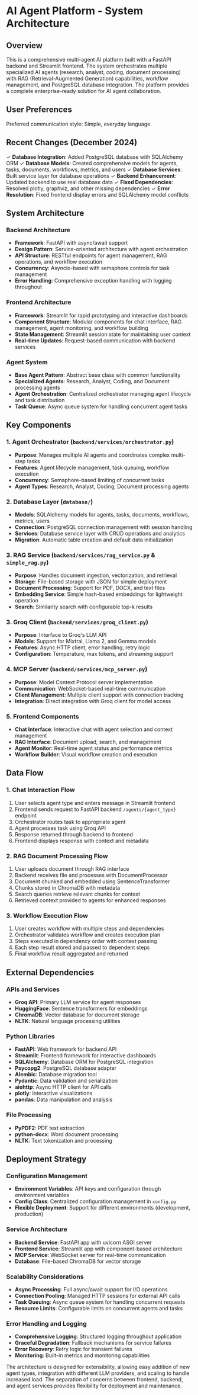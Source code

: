 # AI Agent Platform - System Architecture

## Overview

This is a comprehensive multi-agent AI platform built with a FastAPI backend and Streamlit frontend. The system orchestrates multiple specialized AI agents (research, analyst, coding, document processing) with RAG (Retrieval-Augmented Generation) capabilities, workflow management, and PostgreSQL database integration. The platform provides a complete enterprise-ready solution for AI agent collaboration.

## User Preferences

Preferred communication style: Simple, everyday language.

## Recent Changes (December 2024)

✓ **Database Integration**: Added PostgreSQL database with SQLAlchemy ORM
✓ **Database Models**: Created comprehensive models for agents, tasks, documents, workflows, metrics, and users
✓ **Database Services**: Built service layer for database operations
✓ **Backend Enhancement**: Updated backend to use real database data
✓ **Fixed Dependencies**: Resolved plotly, graphviz, and other missing dependencies
✓ **Error Resolution**: Fixed frontend display errors and SQLAlchemy model conflicts

## System Architecture

### Backend Architecture
- **Framework**: FastAPI with async/await support
- **Design Pattern**: Service-oriented architecture with agent orchestration
- **API Structure**: RESTful endpoints for agent management, RAG operations, and workflow execution
- **Concurrency**: Asyncio-based with semaphore controls for task management
- **Error Handling**: Comprehensive exception handling with logging throughout

### Frontend Architecture
- **Framework**: Streamlit for rapid prototyping and interactive dashboards
- **Component Structure**: Modular components for chat interface, RAG management, agent monitoring, and workflow building
- **State Management**: Streamlit session state for maintaining user context
- **Real-time Updates**: Request-based communication with backend services

### Agent System
- **Base Agent Pattern**: Abstract base class with common functionality
- **Specialized Agents**: Research, Analyst, Coding, and Document processing agents
- **Agent Orchestration**: Centralized orchestrator managing agent lifecycle and task distribution
- **Task Queue**: Async queue system for handling concurrent agent tasks

## Key Components

### 1. Agent Orchestrator (`backend/services/orchestrator.py`)
- **Purpose**: Manages multiple AI agents and coordinates complex multi-step tasks
- **Features**: Agent lifecycle management, task queuing, workflow execution
- **Concurrency**: Semaphore-based limiting of concurrent tasks
- **Agent Types**: Research, Analyst, Coding, Document processing agents

### 2. Database Layer (`database/`)
- **Models**: SQLAlchemy models for agents, tasks, documents, workflows, metrics, users
- **Connection**: PostgreSQL connection management with session handling
- **Services**: Database service layer with CRUD operations and analytics
- **Migration**: Automatic table creation and default data initialization

### 3. RAG Service (`backend/services/rag_service.py` & `simple_rag.py`)
- **Purpose**: Handles document ingestion, vectorization, and retrieval
- **Storage**: File-based storage with JSON for simple deployment
- **Document Processing**: Support for PDF, DOCX, and text files
- **Embedding Service**: Simple hash-based embeddings for lightweight operation
- **Search**: Similarity search with configurable top-k results

### 3. Groq Client (`backend/services/groq_client.py`)
- **Purpose**: Interface to Groq's LLM API
- **Models**: Support for Mixtral, Llama 2, and Gemma models
- **Features**: Async HTTP client, error handling, retry logic
- **Configuration**: Temperature, max tokens, and streaming support

### 4. MCP Server (`backend/services/mcp_server.py`)
- **Purpose**: Model Context Protocol server implementation
- **Communication**: WebSocket-based real-time communication
- **Client Management**: Multiple client support with connection tracking
- **Integration**: Direct integration with Groq client for model access

### 5. Frontend Components
- **Chat Interface**: Interactive chat with agent selection and context management
- **RAG Interface**: Document upload, search, and management
- **Agent Monitor**: Real-time agent status and performance metrics
- **Workflow Builder**: Visual workflow creation and execution

## Data Flow

### 1. Chat Interaction Flow
1. User selects agent type and enters message in Streamlit frontend
2. Frontend sends request to FastAPI backend `/agents/{agent_type}` endpoint
3. Orchestrator routes task to appropriate agent
4. Agent processes task using Groq API
5. Response returned through backend to frontend
6. Frontend displays response with context and metadata

### 2. RAG Document Processing Flow
1. User uploads document through RAG interface
2. Backend receives file and processes with DocumentProcessor
3. Document chunked and embedded using SentenceTransformer
4. Chunks stored in ChromaDB with metadata
5. Search queries retrieve relevant chunks for context
6. Retrieved context provided to agents for enhanced responses

### 3. Workflow Execution Flow
1. User creates workflow with multiple steps and dependencies
2. Orchestrator validates workflow and creates execution plan
3. Steps executed in dependency order with context passing
4. Each step result stored and passed to dependent steps
5. Final workflow result aggregated and returned

## External Dependencies

### APIs and Services
- **Groq API**: Primary LLM service for agent responses
- **HuggingFace**: Sentence transformers for embeddings
- **ChromaDB**: Vector database for document storage
- **NLTK**: Natural language processing utilities

### Python Libraries
- **FastAPI**: Web framework for backend API
- **Streamlit**: Frontend framework for interactive dashboards
- **SQLAlchemy**: Database ORM for PostgreSQL integration
- **Psycopg2**: PostgreSQL database adapter
- **Alembic**: Database migration tool
- **Pydantic**: Data validation and serialization
- **aiohttp**: Async HTTP client for API calls
- **plotly**: Interactive visualizations
- **pandas**: Data manipulation and analysis

### File Processing
- **PyPDF2**: PDF text extraction
- **python-docx**: Word document processing
- **NLTK**: Text tokenization and processing

## Deployment Strategy

### Configuration Management
- **Environment Variables**: API keys and configuration through environment variables
- **Config Class**: Centralized configuration management in `config.py`
- **Flexible Deployment**: Support for different environments (development, production)

### Service Architecture
- **Backend Service**: FastAPI app with uvicorn ASGI server
- **Frontend Service**: Streamlit app with component-based architecture
- **MCP Service**: WebSocket server for real-time communication
- **Database**: File-based ChromaDB for vector storage

### Scalability Considerations
- **Async Processing**: Full async/await support for I/O operations
- **Connection Pooling**: Managed HTTP sessions for external API calls
- **Task Queuing**: Async queue system for handling concurrent requests
- **Resource Limits**: Configurable limits on concurrent agents and tasks

### Error Handling and Logging
- **Comprehensive Logging**: Structured logging throughout application
- **Graceful Degradation**: Fallback mechanisms for service failures
- **Error Recovery**: Retry logic for transient failures
- **Monitoring**: Built-in metrics and monitoring capabilities

The architecture is designed for extensibility, allowing easy addition of new agent types, integration with different LLM providers, and scaling to handle increased load. The separation of concerns between frontend, backend, and agent services provides flexibility for deployment and maintenance.
